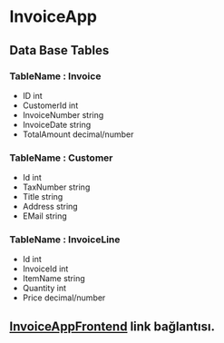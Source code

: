 # InvoiceApp

## Data Base Tables

### TableName : Invoice
 - ID             int
 - CustomerId     int
 - InvoiceNumber  string
 - InvoiceDate    string
 - TotalAmount    decimal/number

### TableName : Customer
 - Id         int
 - TaxNumber  string
 - Title      string
 - Address    string
 - EMail      string

### TableName : InvoiceLine
 - Id         int
 - InvoiceId  int
 - ItemName   string
 - Quantity   int
 - Price      decimal/number

## [InvoiceAppFrontend](https://github.com/davutasln/InvoiceAppFrontEnd) link bağlantısı.
